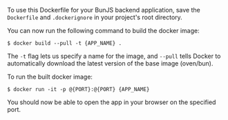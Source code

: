 To use this Dockerfile for your BunJS backend application,
save the `Dockerfile` and `.dockerignore` in your project's
root directory.

You can now run the following command to build the docker image:

```
$ docker build --pull -t {APP_NAME} .
```

The `-t` flag lets us specify a name for the image, and `--pull` tells Docker to automatically download the latest version of the base image (oven/bun).

To run the built docker image:

```
$ docker run -it -p @{PORT}:@{PORT} {APP_NAME}
```

You should now be able to open the app in your browser on the specified port.
